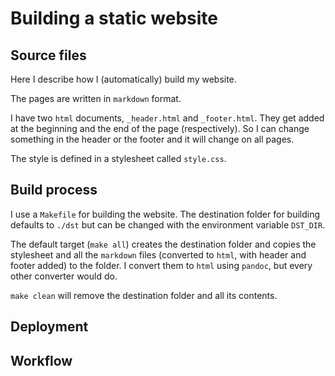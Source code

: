 # Building a static website

## Source files

Here I describe how I (automatically) build my website.

The pages are written in `markdown` format.

I have two `html` documents, `_header.html` and `_footer.html`.
They get added at the beginning and the end of the page (respectively).
So I can change something in the header or the footer and it will change on all pages.

The style is defined in a stylesheet called `style.css`.


## Build process

I use a `Makefile` for building the website.
The destination folder for building defaults to `./dst` but can be changed with the environment variable `DST_DIR`.

The default target (`make all`) creates the destination folder
and copies the stylesheet and all the `markdown` files (converted to `html`,
with header and footer added) to the folder.
I convert them to `html` using `pandoc`, but every other converter would do.

`make clean` will remove the destination folder and all its contents.

## Deployment

## Workflow
